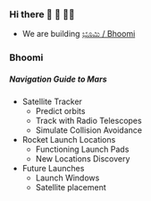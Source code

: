 ### Hi there 👋 🧙 👩‍💻 


* We are building <a href="https://mangala.earth">ಭೂಮಿ / Bhoomi </a> 

###  Bhoomi 
#####  Navigation Guide to Mars
* Satellite Tracker
  * Predict orbits
  * Track with Radio Telescopes
  * Simulate Collision Avoidance
* Rocket Launch Locations
  * Functioning Launch Pads
  * New Locations Discovery
* Future Launches
  * Launch Windows
  * Satellite placement